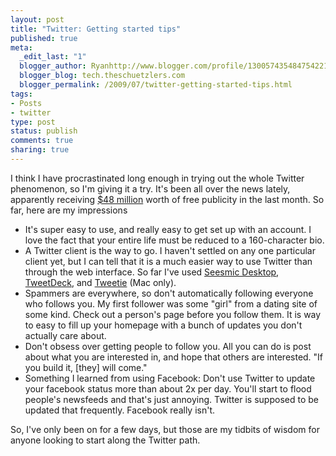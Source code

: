 ```yaml
--- 
layout: post
title: "Twitter: Getting started tips"
published: true
meta: 
  _edit_last: "1"
  blogger_author: Ryanhttp://www.blogger.com/profile/13005743548475422193noreply@blogger.com
  blogger_blog: tech.theschuetzlers.com
  blogger_permalink: /2009/07/twitter-getting-started-tips.html
tags: 
- Posts
- twitter
type: post
status: publish
comments: true
sharing: true
---
```

I think I have procrastinated long enough in trying out the whole Twitter phenomenon, so I'm giving it a try. It's been all over the news lately, apparently receiving <a href="http://www.techcrunch.com/2009/07/20/media-loves-twitter-this-much-48-million-a-month-at-least/">$48 million</a> worth of free publicity in the last month. So far, here are my impressions
<ul>
	<li>It's super easy to use, and really easy to get set up with an account. I love the fact that your entire life must be reduced to a 160-character bio.</li>
	<li>A Twitter client is the way to go. I haven't settled on any one particular client yet, but I can tell that it is a much easier way to use Twitter than through the web interface. So far I've used <a href="http://seesmic.com/">Seesmic Desktop</a>, <a href="http://tweetdeck.com/beta/">TweetDeck</a>, and <a href="http://www.atebits.com/tweetie-mac/">Tweetie</a> (Mac only).</li>
	<li>Spammers are everywhere, so don't automatically following everyone who follows you. My first follower was some "girl" from a dating site of some kind. Check out a person's page before you follow them. It is way to easy to fill up your homepage with a bunch of updates you don't actually care about.</li>
	<li>Don't obsess over getting people to follow you. All you can do is post about what you are interested in, and hope that others are interested. "If you build it, [they] will come."</li>
	<li>Something I learned from using Facebook: Don't use Twitter to update your facebook status more than about 2x per day. You'll start to flood people's newsfeeds and that's just annoying. Twitter is supposed to be updated that frequently. Facebook really isn't.</li>
</ul>
So, I've only been on for a few days, but those are my tidbits of wisdom for anyone looking to start along the Twitter path.
